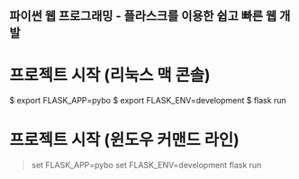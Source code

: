 ## 파이썬 웹 프로그래밍 - 플라스크를 이용한 쉽고 빠른 웹 개발


# 프로젝트 시작 (리눅스 맥 콘솔)

$ export FLASK_APP=pybo
$ export FLASK_ENV=development
$ flask run


# 프로젝트 시작 (윈도우 커맨드 라인)

> set FLASK_APP=pybo
> set FLASK_ENV=development
> flask run
